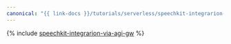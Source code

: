 ```yaml
---
canonical: "{{ link-docs }}/tutorials/serverless/speechkit-integrarion-via-agi-gw"
---
```


{% include [speechkit-integrarion-via-agi-gw](../../_tutorials/serverless/speechkit-integrarion-via-agi-gw.md) %}